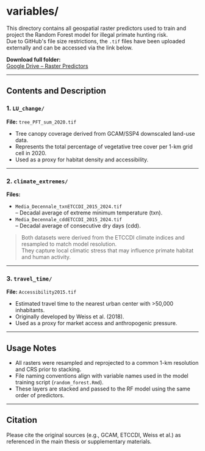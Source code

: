 # variables/

This directory contains all geospatial raster predictors used to train and project the Random Forest model for illegal primate hunting risk.  
Due to GitHub's file size restrictions, the `.tif` files have been uploaded externally and can be accessed via the link below.

**Download full folder:**  
[Google Drive – Raster Predictors](https://drive.google.com/drive/folders/13ENit3NzjQ8nZb11pIet4NIscoZD0vE1?usp=share_link)

---

## Contents and Description

### 1. `LU_change/`
**File:** `tree_PFT_sum_2020.tif`  
- Tree canopy coverage derived from GCAM/SSP4 downscaled land-use data.  
- Represents the total percentage of vegetative tree cover per 1-km grid cell in 2020.  
- Used as a proxy for habitat density and accessibility.

---

### 2. `climate_extremes/`
**Files:**
- `Media_Decennale_txnETCCDI_2015_2024.tif`  
  – Decadal average of extreme minimum temperature (txn).  
- `Media_Decennale_cddETCCDI_2015_2024.tif`  
  – Decadal average of consecutive dry days (cdd).

> Both datasets were derived from the ETCCDI climate indices and resampled to match model resolution.  
> They capture local climatic stress that may influence primate habitat and human activity.

---

### 3. `travel_time/`
**File:** `Accessibility2015.tif`  
- Estimated travel time to the nearest urban center with >50,000 inhabitants.  
- Originally developed by Weiss et al. (2018).  
- Used as a proxy for market access and anthropogenic pressure.

---

## Usage Notes

- All rasters were resampled and reprojected to a common 1-km resolution and CRS prior to stacking.
- File naming conventions align with variable names used in the model training script (`random_forest.Rmd`).
- These layers are stacked and passed to the RF model using the same order of predictors.

---

## Citation

Please cite the original sources (e.g., GCAM, ETCCDI, Weiss et al.) as referenced in the main thesis or supplementary materials.



